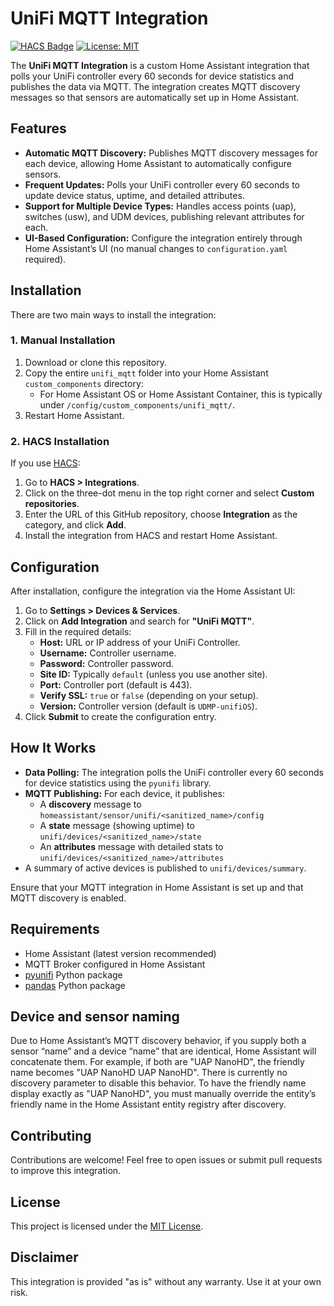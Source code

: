 # UniFi MQTT Integration

[![HACS Badge](https://img.shields.io/badge/HACS-Default-orange.svg)](https://hacs.xyz/)
[![License: MIT](https://img.shields.io/badge/License-MIT-blue.svg)](LICENSE)

The **UniFi MQTT Integration** is a custom Home Assistant integration that polls your UniFi controller every 60 seconds for device statistics and publishes the data via MQTT. The integration creates MQTT discovery messages so that sensors are automatically set up in Home Assistant.

## Features

- **Automatic MQTT Discovery:** Publishes MQTT discovery messages for each device, allowing Home Assistant to automatically configure sensors.
- **Frequent Updates:** Polls your UniFi controller every 60 seconds to update device status, uptime, and detailed attributes.
- **Support for Multiple Device Types:** Handles access points (uap), switches (usw), and UDM devices, publishing relevant attributes for each.
- **UI-Based Configuration:** Configure the integration entirely through Home Assistant’s UI (no manual changes to `configuration.yaml` required).

## Installation

There are two main ways to install the integration:

### 1. Manual Installation

1. Download or clone this repository.
2. Copy the entire `unifi_mqtt` folder into your Home Assistant `custom_components` directory:
   - For Home Assistant OS or Home Assistant Container, this is typically under `/config/custom_components/unifi_mqtt/`.
3. Restart Home Assistant.

### 2. HACS Installation

If you use [HACS](https://hacs.xyz/):
1. Go to **HACS > Integrations**.
2. Click on the three-dot menu in the top right corner and select **Custom repositories**.
3. Enter the URL of this GitHub repository, choose **Integration** as the category, and click **Add**.
4. Install the integration from HACS and restart Home Assistant.

## Configuration

After installation, configure the integration via the Home Assistant UI:

1. Go to **Settings > Devices & Services**.
2. Click on **Add Integration** and search for **"UniFi MQTT"**.
3. Fill in the required details:
   - **Host:** URL or IP address of your UniFi Controller.
   - **Username:** Controller username.
   - **Password:** Controller password.
   - **Site ID:** Typically `default` (unless you use another site).
   - **Port:** Controller port (default is 443).
   - **Verify SSL:** `true` or `false` (depending on your setup).
   - **Version:** Controller version (default is `UDMP-unifiOS`).
4. Click **Submit** to create the configuration entry.

## How It Works

- **Data Polling:** The integration polls the UniFi controller every 60 seconds for device statistics using the `pyunifi` library.
- **MQTT Publishing:** For each device, it publishes:
  - A **discovery** message to `homeassistant/sensor/unifi/<sanitized_name>/config`
  - A **state** message (showing uptime) to `unifi/devices/<sanitized_name>/state`
  - An **attributes** message with detailed stats to `unifi/devices/<sanitized_name>/attributes`
- A summary of active devices is published to `unifi/devices/summary`.

Ensure that your MQTT integration in Home Assistant is set up and that MQTT discovery is enabled.

## Requirements

- Home Assistant (latest version recommended)
- MQTT Broker configured in Home Assistant
- [pyunifi](https://pypi.org/project/pyunifi/) Python package
- [pandas](https://pandas.pydata.org/) Python package

## Device and sensor naming

Due to Home Assistant’s MQTT discovery behavior, if you supply both a sensor “name” and a device “name” that are identical, Home Assistant will concatenate them.
For example, if both are "UAP NanoHD", the friendly name becomes "UAP NanoHD UAP NanoHD".
There is currently no discovery parameter to disable this behavior.
To have the friendly name display exactly as "UAP NanoHD", you must manually override the entity’s friendly name in the Home Assistant entity registry after discovery.

## Contributing

Contributions are welcome! Feel free to open issues or submit pull requests to improve this integration.

## License

This project is licensed under the [MIT License](LICENSE).

## Disclaimer

This integration is provided "as is" without any warranty. Use it at your own risk.
